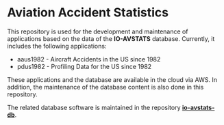 # Aviation Accident Statistics

This repository is used for the development and maintenance of applications based on the data of the **IO-AVSTATS** database. 
Currently, it includes the following applications:

- aaus1982 - Aircraft Accidents in the US since 1982
- pdus1982 - Profiling Data for the US since 1982

These applications and the database are available in the cloud via AWS.
In addition, the maintenance of the database content is also done in this repository. 

The related database software is maintained in the repository **[io-avstats-db](https://github.com/io-aero/io-avstats-db)**.
